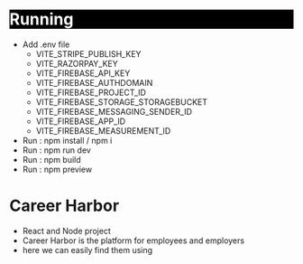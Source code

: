
  <h1 style="background-color:black; color:white;">Running</h1>
    <ul>
    <li>Add .env file 
     <ul>
  <li>VITE_STRIPE_PUBLISH_KEY</li>
  <li>VITE_RAZORPAY_KEY</li>
  <li>VITE_FIREBASE_API_KEY</li>
  <li>VITE_FIREBASE_AUTHDOMAIN</li>
  <li>VITE_FIREBASE_PROJECT_ID</li>
  <li>VITE_FIREBASE_STORAGE_STORAGEBUCKET</li>
  <li>VITE_FIREBASE_MESSAGING_SENDER_ID</li>
  <li>VITE_FIREBASE_APP_ID</li>
  <li>VITE_FIREBASE_MEASUREMENT_ID</li>
  </ul> </li>
    <li>Run : npm install / npm i</li>
    <li>Run : npm run dev </li>
    <li>Run : npm build</li>
    <li>Run : npm preview</li>


    
  </ul>

 
  <h1>Career Harbor</h1>
  <ul>
    <li>React and Node project </li>
    <li>Career Harbor is the platform for employees and employers</li>
    <li>here we can easily find them using </li>
  </ul>

